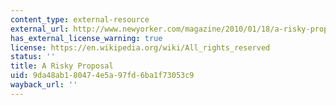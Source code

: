 ```yaml
---
content_type: external-resource
external_url: http://www.newyorker.com/magazine/2010/01/18/a-risky-proposal
has_external_license_warning: true
license: https://en.wikipedia.org/wiki/All_rights_reserved
status: ''
title: A Risky Proposal
uid: 9da48ab1-8047-4e5a-97fd-6ba1f73053c9
wayback_url: ''
---
```

